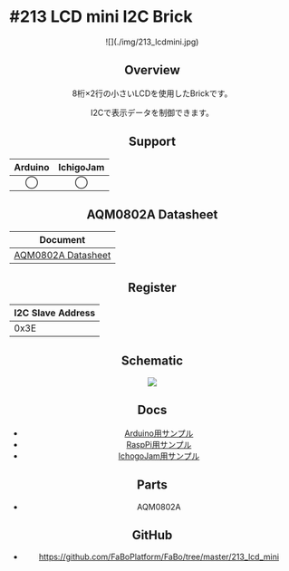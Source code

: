 # #213 LCD mini I2C Brick

<center>![](./img/213_lcdmini.jpg)
<!--COLORME-->

## Overview
8桁×2行の小さいLCDを使用したBrickです。

I2Cで表示データを制御できます。

## Support
|Arduino|IchigoJam|
|:--:|:--:|
|◯|◯|

## AQM0802A Datasheet
| Document |
| -- |
| [AQM0802A Datasheet](http://akizukidenshi.com/catalog/g/gP-06669/) |

## Register
| I2C Slave Address |
|:-- |
| 0x3E |

## Schematic
![](./img/213_lcd_mini.png)


## Docs

* [Arduino用サンプル](http://docs.fabo.io/fabo/arduino/brick_i2c/213_brick_i2c_lcdmini.html)
* [RaspPi用サンプル](http://docs.fabo.io/fabo/rasppi/brick_i2c/213_brick_i2c_lcdmini.html)
* [IchogoJam用サンプル](http://docs.fabo.io/fabo/ichigojam/brick_i2c/213_brick_i2c_lcdmini.html)

## Parts
- AQM0802A

## GitHub
- https://github.com/FaBoPlatform/FaBo/tree/master/213_lcd_mini
